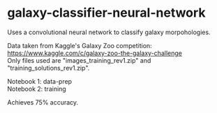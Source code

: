 # galaxy-classifier-neural-network
Uses a convolutional neural network to classify galaxy morpohologies.


Data taken from Kaggle's Galaxy Zoo competition: https://www.kaggle.com/c/galaxy-zoo-the-galaxy-challenge
<br>Only files used are "images_training_rev1.zip" and "training_solutions_rev1.zip".


Notebook 1: data-prep<br>
Notebook 2: training


Achieves 75% accuracy.
